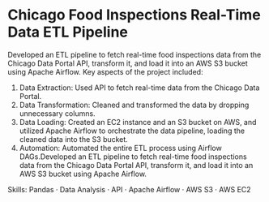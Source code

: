 # Chicago Food Inspections Real-Time Data ETL Pipeline

Developed an ETL pipeline to fetch real-time food inspections data from the Chicago Data Portal API, transform it, and load it into an AWS S3 bucket using Apache Airflow. Key aspects of the project included:

1. Data Extraction: Used API to fetch real-time data from the Chicago Data Portal.
2. Data Transformation: Cleaned and transformed the data by dropping unnecessary columns.
3. Data Loading: Created an EC2 instance and an S3 bucket on AWS, and utilized Apache Airflow to orchestrate the data pipeline, loading the cleaned data into the S3 bucket.
4. Automation: Automated the entire ETL process using Airflow DAGs.Developed an ETL pipeline to fetch real-time food inspections data from the Chicago Data Portal API, transform it, and load it into an AWS S3 bucket using Apache Airflow.
   
Skills: Pandas · Data Analysis · API · Apache Airflow · AWS S3 · AWS EC2
